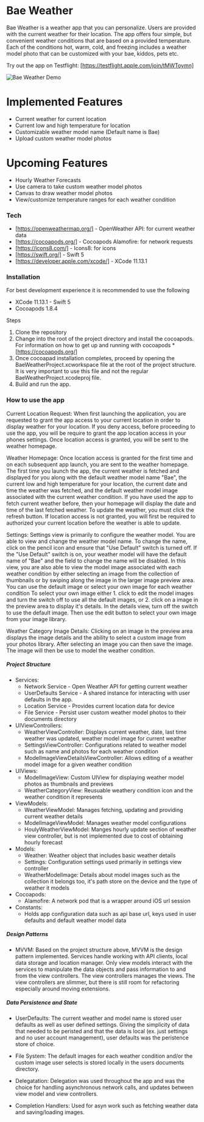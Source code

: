 # Bae Weather

Bae Weather is a weather app that you can personalize. Users are provided with the current weather for their location. The app offers four simple, but convenient weather conditions that are based on a provided temperature. Each of the conditions hot, warm, cold, and freezing includes a weather model photo that can be customized with your bae, kiddos, pets etc.

Try out the app on Testflight: [https://testflight.apple.com/join/tMWToymn] 

![Bae Weather Demo](bae-weather-demo4.gif)

# Implemented Features

  - Current weather for current location
  - Current low and high temperature for location
  - Customizable weather model name (Default name is Bae)
  - Upload custom weather model photos
  
# Upcoming Features
  - Hourly Weather Forecasts
  - Use camera to take custom weather model photos
  - Canvas to draw weather model photos
  - View/customize temperature ranges for each weather condition

### Tech

* [https://openweathermap.org/] - OpenWeather API: for current weather data
* [https://cocoapods.org/] - Cocoapods Alamofire: for network requests
* [https://icons8.com/] - Icons8: for icons
* [https://swift.org/] - Swift 5
* [https://developer.apple.com/xcode/] - XCode 11.13.1

### Installation

For best development experience it is recommended to use the following

  - XCode 11.13.1 - Swift 5
  - Cocoapods 1.8.4
 
Steps
1. Clone the repository
2. Change into the root of the project directory and install the cocoapods. For information on how to get up and running with cocoapods * [https://cocoapods.org/]
3. Once cocoapad installation completes, proceed by opening the BaeWeatherProject.xcworkspace file at the root of the project structure. It is very important to use this file and not the regular BaeWeatherProject.xcodeproj file. 
4. Build and run the app.

### How to use the app

Current Location Request: When first launching the application, you are requested to grant the app access to your current location in order to display weather for your location. If you deny access, before proceeding to use the app, you will be require to grant the app location access in your phones settings. Once location access is granted, you will be sent to the weather homepage. 

Weather Homepage: Once location access is granted for the first time and on each subsequent app launch, you are sent to the weather homepage. The first time you launch the app, the current weather is fetched and displayed for you along with the default weather model name "Bae", the current low and high temperature for your location, the current date and time the weather was fetched, and the default weather model image associated with the current weather condition. If you have used the app to fetch current weather before, then your homepage will display the date and time of the last fetched weather. To update the weather, you must click the refresh button. If location access is not granted, you will first be required to authorized your current location before the weather is able to update. 

Settings: Settings view is primarily to configure the weather model. You are able to view and change the weather model name. To change the name, click on the pencil icon and ensure that "Use Default" switch is turned off. If the "Use Default" switch is on, your weather model will have the default name of "Bae" and the field to change the name will be disabled. In this view, you are also able to view the model image associated with each weather condition by either selecting an image from the collection of thumbnails or by swiping along the image in the larger image preview area. You can use the default image or select your own image for each weather condition To select your own image either 1. click to edit the model images and turn the switch off to use all the default images, or 2. click on a image in the preview area to display it's details. In the details view, turn off the switch to use the default image. Then use the edit button to select your own image from your image library.

Weather Category Image Details: Clicking on an image in the preview area displays the image details and the ability to select a custom image from your photos library. After selecting an image you can then save the image. The image will then be use to model the weather condition.

##### Project Structure
- Services:
    - Network Service - Open Weather API for getting current weather
    - UserDefaults Service - A shared instance for interacting with user defaults in the app.
    - Location Service - Provides current location data for device
    - File Service - Persist user custom weather model photos to their documents directory
- UIViewControllers: 
    - WeatherViewController: Displays current weather, date, last time weather was updated, weather model image for current weather 
    - SettingsViewController: Configurations related to weather model such as name and photos for each weather condition
    - ModelImageViewDetailsViewController: Allows editing of a weather model image for a given weather condition
- UIViews: 
    - ModelImageView: Custom UIView for displaying weather model photos as thumbnails and previews
    - WeatherCategoryView: Reusuable weathery condition icon and the weather condition it represents
- ViewModels:
    - WeatherViewModel: Manages fetching, updating and providing current weather details
    - ModelImageViewModel: Manages weather model configurations
    - HoulyWeatherViewModel: Manges hourly update section of weather view controller, but is not implemented due to cost of obtaining hourly forecast
- Models:
    - Weather: Weather object that includes basic weather details
    - Settings: Configuration settings used primarily in settings view controller
    - WeatherModelImage: Details about model images such as the collection it belongs too, it's path store on the device and the type of weather it models
- Cocoapods:
    - Alamofire: A network pod that is a wrapper around iOS url session
- Constants:
    - Holds app configuration data such as api base url, keys used in user defaults and default weather model data

##### Design Patterns
- MVVM: Based on the project structure above, MVVM is the design pattern implemented. Services handle working with API clients, local data storage and location manager. Only view models interact with the services to manipulate the data objects and pass information to and from the view controllers. The view controllers manages the views. The view controllers are slimmer, but there is still room for refactoring especially around moving extensions.

##### Data Persistence and State
- UserDefaults: The current weather and model name is stored user defaults as well as user defined settings. Giving the simplicity of data that needed to be peristed and that the data is local (ex. just settings and no user account management), user defaults was the peristence store of choice. 

- File System: The default images for each weather condition and/or the custom image user selects is stored locally in the users documents directory. 

- Delegatation: Delegation was used throughout the app and was the choice for handling asynchronous network calls, and updates between view model and view controllers. 

- Completion Handlers: Used for asyn work such as fetching weather data and saving/loading images.
 

